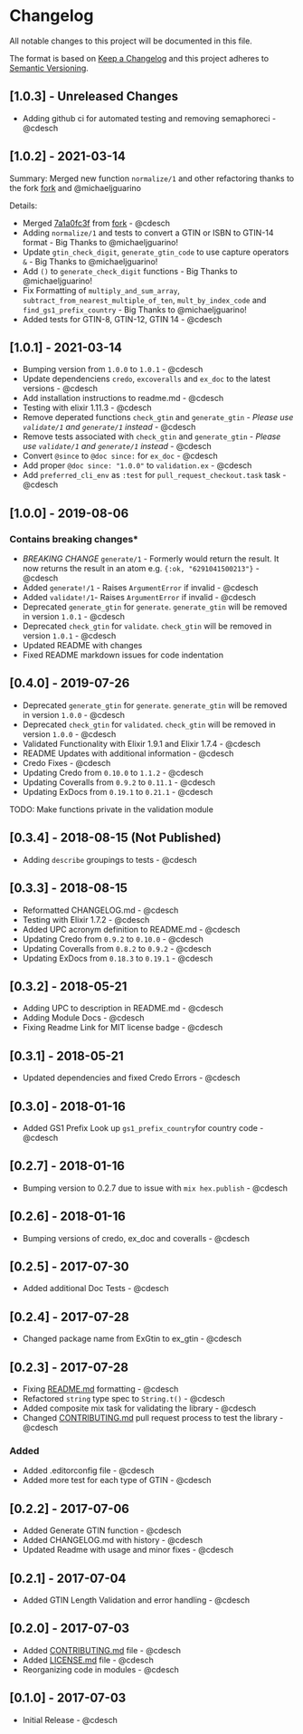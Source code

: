 # Changelog

All notable changes to this project will be documented in this file.

The format is based on [Keep a Changelog](http://keepachangelog.com/en/1.0.0/)
and this project adheres to [Semantic Versioning](http://semver.org/spec/v2.0.0.html).

## [1.0.3] - Unreleased Changes

- Adding github ci for automated testing and removing semaphoreci - @cdesch

## [1.0.2] - 2021-03-14

Summary: Merged new function `normalize/1` and other refactoring thanks to the fork [fork](https://github.com/hellonarrativ/ex_gtin)
 and @michaeljguarino

Details:

- Merged [7a1a0fc3f](https://github.com/hellonarrativ/ex_gtin/commit/7a1a0fc3f42f9eacd5de61f24cac0b9f3e52d1a7) from [fork](https://github.com/hellonarrativ/ex_gtin) - @cdesch
- Adding `normalize/1` and tests to convert a GTIN or ISBN to GTIN-14 format - Big Thanks to @michaeljguarino!
- Update `gtin_check_digit`, `generate_gtin_code` to use capture operators `&` - Big Thanks to @michaeljguarino!
- Add `()` to `generate_check_digit` functions - Big Thanks to @michaeljguarino!
- Fix Formatting of `multiply_and_sum_array`, `subtract_from_nearest_multiple_of_ten`, `mult_by_index_code` and `find_gs1_prefix_country` - Big Thanks to @michaeljguarino!
- Added tests for GTIN-8, GTIN-12, GTIN 14 - @cdesch

## [1.0.1] - 2021-03-14

- Bumping version from `1.0.0` to `1.0.1` - @cdesch
- Update dependenciens `credo`, `excoveralls` and `ex_doc` to the latest versions - @cdesch
- Add installation instructions to readme.md - @cdesch
- Testing with elixir 1.11.3 - @cdesch
- Remove deperated functions `check_gtin` and `generate_gtin` - *Please use `validate/1` and `generate/1` instead* - @cdesch
- Remove tests associated with `check_gtin` and `generate_gtin` - *Please use `validate/1` and `generate/1` instead* - @cdesch
- Convert `@since` to `@doc since:` for `ex_doc` - @cdesch
- Add proper `@doc since: "1.0.0"` to `validation.ex` - @cdesch
- Add `preferred_cli_env` as `:test` for `pull_request_checkout.task` task - @cdesch

## [1.0.0] - 2019-08-06

### Contains breaking changes*

- *BREAKING CHANGE* `generate/1` - Formerly would return the result. It now returns the result in an atom e.g. `{:ok, "6291041500213"}`  - @cdesch
- Added `generate!/1` - Raises `ArgumentError` if invalid  - @cdesch
- Added `validate!/1`- Raises `ArgumentError` if invalid  - @cdesch
- Deprecated `generate_gtin` for `generate`. `generate_gtin` will be removed in version `1.0.1` - @cdesch
- Deprecated `check_gtin` for `validate`. `check_gtin` will be removed in version `1.0.1` - @cdesch
- Updated README with changes
- Fixed README markdown issues for code indentation

## [0.4.0] - 2019-07-26

- Deprecated `generate_gtin` for `generate`. `generate_gtin` will be removed in version `1.0.0` - @cdesch
- Deprecated `check_gtin` for `validated`. `check_gtin` will be removed in version `1.0.0` - @cdesch
- Validated Functionality with Elixir 1.9.1 and Elixir 1.7.4 - @cdesch
- README Updates with additional information - @cdesch
- Credo Fixes - @cdesch
- Updating Credo from `0.10.0` to `1.1.2` - @cdesch
- Updating Coveralls from `0.9.2` to `0.11.1` - @cdesch
- Updating ExDocs from `0.19.1` to `0.21.1` - @cdesch

TODO: Make functions private in the validation module

## [0.3.4] - 2018-08-15 (Not Published)

- Adding `describe` groupings to tests - @cdesch

## [0.3.3] - 2018-08-15

- Reformatted CHANGELOG.md - @cdesch
- Testing with Elixir 1.7.2 - @cdesch
- Added UPC acronym definition to README.md - @cdesch
- Updating Credo from `0.9.2` to `0.10.0` - @cdesch
- Updating Coveralls from `0.8.2` to `0.9.2` - @cdesch
- Updating ExDocs from `0.18.3` to `0.19.1` - @cdesch

## [0.3.2] - 2018-05-21

- Adding UPC to description in README.md - @cdesch
- Adding Module Docs - @cdesch
- Fixing Readme Link for MIT license badge - @cdesch

## [0.3.1] - 2018-05-21

- Updated dependencies and fixed Credo Errors - @cdesch

## [0.3.0] - 2018-01-16

- Added GS1 Prefix Look up `gs1_prefix_country`for country code - @cdesch

## [0.2.7] - 2018-01-16

- Bumping version to 0.2.7 due to issue with `mix hex.publish` - @cdesch

## [0.2.6] - 2018-01-16

- Bumping versions of credo, ex_doc and coveralls - @cdesch

## [0.2.5] - 2017-07-30

- Added additional Doc Tests - @cdesch

## [0.2.4] - 2017-07-28

- Changed package name from ExGtin to ex_gtin - @cdesch

## [0.2.3] - 2017-07-28

- Fixing [README.md](README.md) formatting - @cdesch
- Refactored `string` type spec to `String.t()` - @cdesch
- Added composite mix task for validating the library - @cdesch
- Changed [CONTRIBUTING.md](CONTRIBUTING.md) pull request process to test the library - @cdesch

### Added

- Added .editorconfig file - @cdesch
- Added more test for each type of GTIN - @cdesch

## [0.2.2] - 2017-07-06

- Added Generate GTIN function - @cdesch
- Added CHANGELOG.md with history - @cdesch
- Updated Readme with usage and minor fixes - @cdesch

## [0.2.1] - 2017-07-04

- Added GTIN Length Validation and error handling - @cdesch

## [0.2.0] - 2017-07-03

- Added [CONTRIBUTING.md](CONTRIBUTING.md) file - @cdesch
- Added [LICENSE.md](LICENSE.md) file - @cdesch
- Reorganizing code in modules - @cdesch

## [0.1.0] - 2017-07-03

- Initial Release - @cdesch

